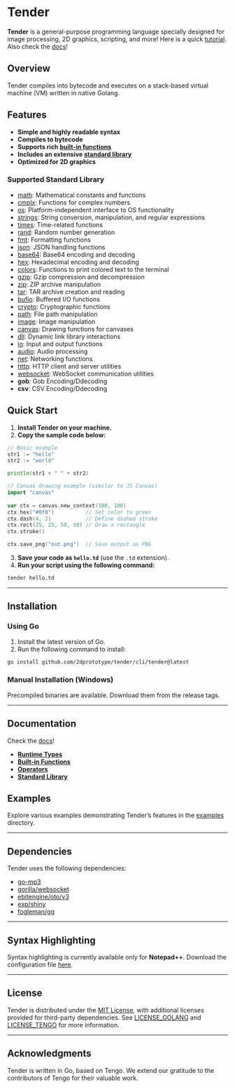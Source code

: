 # Tender

**Tender** is a general-purpose programming language specially designed for image processing, 2D graphics, scripting, and more! Here is a quick [tutorial](docs/pages/tutorial.md). Also check the [docs](https://2dprototype.github.io/tender)!

## Overview

Tender compiles into bytecode and executes on a stack-based virtual machine (VM) written in native Golang.

## Features
- **Simple and highly readable syntax**  
- **Compiles to bytecode**  
- **Supports rich [built-in functions](docs/pages/builtins.md)**  
- **Includes an extensive [standard library](docs/pages/stdlib.md)**  
- **Optimized for 2D graphics**  

### Supported Standard Library

- [math](docs/pages/stdlib-math.md): Mathematical constants and functions  
- [cmplx](pages/stdlib-cmplx.md): Functions for complex numbers
- [os](docs/pages/stdlib-os.md): Platform-independent interface to OS functionality  
- [strings](docs/pages/stdlib-strings.md): String conversion, manipulation, and regular expressions  
- [times](docs/pages/stdlib-times.md): Time-related functions  
- [rand](docs/pages/stdlib-rand.md): Random number generation  
- [fmt](docs/pages/stdlib-fmt.md): Formatting functions  
- [json](docs/pages/stdlib-json.md): JSON handling functions  
- [base64](docs/pages/stdlib-base64.md): Base64 encoding and decoding  
- [hex](docs/pages/stdlib-hex.md): Hexadecimal encoding and decoding  
- [colors](docs/pages/stdlib-colors.md): Functions to print colored text to the terminal  
- [gzip](docs/pages/stdlib-gzip.md): Gzip compression and decompression  
- [zip](docs/pages/stdlib-zip.md): ZIP archive manipulation  
- [tar](docs/pages/stdlib-tar.md): TAR archive creation and reading  
- [bufio](docs/pages/stdlib-bufio.md): Buffered I/O functions  
- [crypto](docs/pages/stdlib-crypto.md): Cryptographic functions  
- [path](docs/pages/stdlib-path.md): File path manipulation  
- [image](docs/pages/stdlib-image.md): Image manipulation  
- [canvas](docs/pages/stdlib-canvas.md): Drawing functions for canvases  
- [dll](docs/pages/stdlib-dll.md): Dynamic link library interactions  
- [io](docs/pages/stdlib-io.md): Input and output functions  
- [audio](docs/pages/stdlib-audio.md): Audio processing  
- [net](docs/pages/stdlib-net.md): Networking functions  
- [http](docs/pages/stdlib-http.md): HTTP client and server utilities  
- [websocket](docs/pages/stdlib-websocket.md): WebSocket communication utilities  
- **gob**: Gob Encoding/Ddecoding
- **csv**: CSV Encoding/Ddecoding

## Quick Start

1. **Install Tender on your machine.**  
2. **Copy the sample code below:**

```go
// Basic example
str1 := "hello"
str2 := "world"

println(str1 + " " + str2)
```

```go
// Canvas drawing example (similar to JS Canvas)
import "canvas"
	
var ctx = canvas.new_context(100, 100)
ctx.hex("#0f0")          // Set color to green
ctx.dash(4, 2)           // Define dashed stroke
ctx.rect(25, 25, 50, 50) // Draw a rectangle
ctx.stroke()

ctx.save_png("out.png")  // Save output as PNG
```

3. **Save your code as `hello.td`** (use the `.td` extension).  
4. **Run your script using the following command:**

```bash
tender hello.td
```

---

## Installation

### Using Go

1. Install the latest version of Go.  
2. Run the following command to install:

```bash
go install github.com/2dprototype/tender/cli/tender@latest
```

### Manual Installation (Windows)

Precompiled binaries are available. Download them from the release tags.

---

## Documentation
Check the [docs](https://2dprototype.github.io/tender)!

- **[Runtime Types](docs/pages/runtime-types.md)**  
- **[Built-in Functions](docs/pages/builtins.md)**  
- **[Operators](docs/pages/operators.md)**  
- **[Standard Library](docs/pages/stdlib.md)**  

## Examples

Explore various examples demonstrating Tender’s features in the [examples](examples) directory.

---

## Dependencies

Tender uses the following dependencies:

- [go-mp3](https://github.com/hajimehoshi/go-mp3)  
- [gorilla/websocket](https://github.com/gorilla/websocket)  
- [ebitengine/oto/v3](https://github.com/ebitengine/oto/v3)  
- [exp/shiny](https://pkg.go.dev/golang.org/x/exp/shiny)  
- [fogleman/gg](https://github.com/fogleman/gg)  

---

## Syntax Highlighting

Syntax highlighting is currently available only for **Notepad++**. Download the configuration file [here](misc/syntax/npp_tender.xml).

---

## License

Tender is distributed under the [MIT License](LICENSE), with additional licenses provided for third-party dependencies. See [LICENSE_GOLANG](LICENSE_GOLANG) and [LICENSE_TENGO](LICENSE_TENGO) for more information.

---

## Acknowledgments

Tender is written in Go, based on Tengo. We extend our gratitude to the contributors of Tengo for their valuable work.